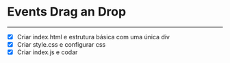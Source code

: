 # Events Drag an Drop

---



- [x] Criar index.html e estrutura básica com uma única div
- [x] Criar style.css e configurar css
- [x] Criar index.js e codar